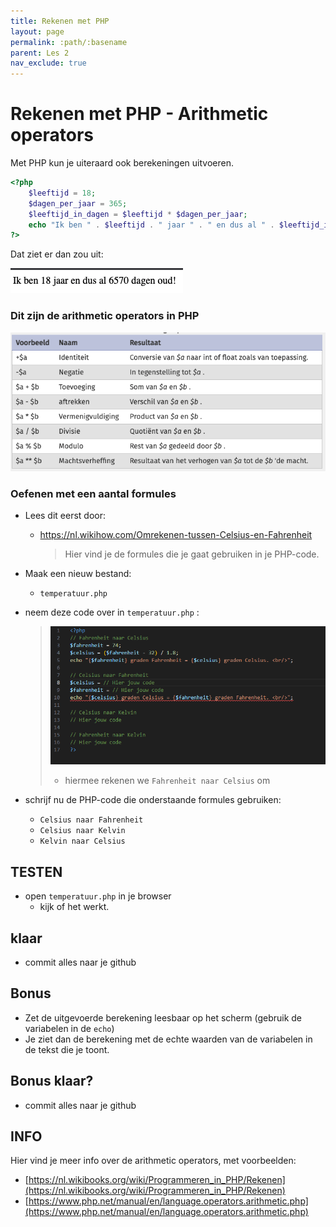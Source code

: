 ```yaml
---
title: Rekenen met PHP
layout: page
permalink: :path/:basename
parent: Les 2
nav_exclude: true
---
```


# Rekenen met PHP - Arithmetic operators

Met PHP kun je uiteraard ook berekeningen uitvoeren.

```php
<?php
    $leeftijd = 18;
    $dagen_per_jaar = 365;
    $leeftijd_in_dagen = $leeftijd * $dagen_per_jaar;
    echo "Ik ben " . $leeftijd . " jaar " . " en dus al " . $leeftijd_in_dagen . " dagen oud!"; 
?>
```

Dat ziet er dan zou uit:

![Voorbeeld](img/voorbeeld.png)

### Dit zijn de arithmetic operators in PHP


![Arithmetic operators](img/arithmic-operators.png)


### Oefenen met een aantal formules


- Lees dit eerst door:
    - https://nl.wikihow.com/Omrekenen-tussen-Celsius-en-Fahrenheit
        > Hier vind je de formules die je gaat gebruiken in je PHP-code.

- Maak een nieuw bestand:
    - `temperatuur.php` 

- neem deze code over in `temperatuur.php` :    
    > ![](img/voorbeeldrekenen.PNG)
    > - hiermee rekenen we `Fahrenheit naar Celsius` om

- schrijf nu de PHP-code die onderstaande formules gebruiken:

    - `Celsius naar Fahrenheit`
    - `Celsius naar Kelvin`
    - `Kelvin naar Celsius`

## TESTEN
- open `temperatuur.php`  in je browser
    - kijk of het werkt.

## klaar
- commit alles naar je github


## Bonus

- Zet de uitgevoerde berekening leesbaar op het scherm (gebruik de variabelen in de `echo`)
- Je ziet dan de berekening met de echte waarden van de variabelen in de tekst die je toont. 

## Bonus klaar?
- commit alles naar je github



## INFO

Hier vind je meer info over de arithmetic operators, met voorbeelden:

- [https://nl.wikibooks.org/wiki/Programmeren_in_PHP/Rekenen](https://nl.wikibooks.org/wiki/Programmeren_in_PHP/Rekenen)
- [https://www.php.net/manual/en/language.operators.arithmetic.php](https://www.php.net/manual/en/language.operators.arithmetic.php)

